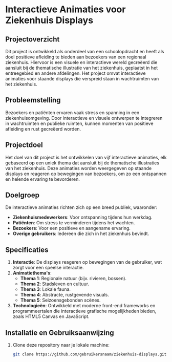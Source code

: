 # Interactieve Animaties voor Ziekenhuis Displays

## Projectoverzicht
Dit project is ontwikkeld als onderdeel van een schoolopdracht en heeft als doel positieve afleiding te bieden aan bezoekers van een regionaal ziekenhuis. Hiervoor is een visuele en interactieve wereld gecreëerd die aansluit bij de thematische illustratie van het ziekenhuis, geplaatst in het entreegebied en andere afdelingen. Het project omvat interactieve animaties voor staande displays die verspreid staan in wachtruimten van het ziekenhuis.

## Probleemstelling
Bezoekers en patiënten ervaren vaak stress en spanning in een ziekenhuisomgeving. Door interactieve en visuele ontwerpen te integreren in wachtruimten en publieke ruimten, kunnen momenten van positieve afleiding en rust gecreëerd worden.

## Projectdoel
Het doel van dit project is het ontwikkelen van vijf interactieve animaties, elk gebaseerd op een uniek thema dat aansluit bij de thematische illustraties van het ziekenhuis. Deze animaties worden weergegeven op staande displays en reageren op bewegingen van bezoekers, om zo een ontspannen en helende ervaring te bevorderen.

## Doelgroep
De interactieve animaties richten zich op een breed publiek, waaronder:
- **Ziekenhuismedewerkers**: Voor ontspanning tijdens hun werkdag.
- **Patiënten**: Om stress te verminderen tijdens het wachten.
- **Bezoekers**: Voor een positieve en aangename ervaring.
- **Overige gebruikers**: Iedereen die zich in het ziekenhuis bevindt.

## Specificaties
1. **Interactie**: De displays reageren op bewegingen van de gebruiker, wat zorgt voor een speelse interactie.
2. **Animatiethema's**: 
   - **Thema 1**: Regionale natuur (bijv. rivieren, bossen).
   - **Thema 2**: Stadsleven en cultuur.
   - **Thema 3**: Lokale fauna.
   - **Thema 4**: Abstracte, rustgevende visuals.
   - **Thema 5**: Seizoensgebonden scènes.
3. **Technologieën**: Ontwikkeld met moderne front-end frameworks en programmeertalen die interactieve grafische mogelijkheden bieden, zoals HTML5 Canvas en JavaScript.

## Installatie en Gebruiksaanwijzing
1. Clone deze repository naar je lokale machine:
   ```bash
   git clone https://github.com/gebruikersnaam/ziekenhuis-displays.git
